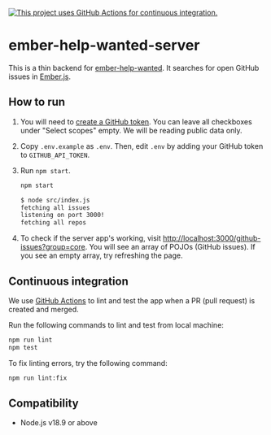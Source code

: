 [![This project uses GitHub Actions for continuous integration.](https://github.com/ember-learn/ember-help-wanted-server/workflows/CI/badge.svg)](https://github.com/ember-learn/ember-help-wanted-server/actions?query=workflow%3ACI)

ember-help-wanted-server
==============================================================================

This is a thin backend for [ember-help-wanted](https://github.com/ember-learn/ember-help-wanted). It searches for open GitHub issues in [Ember.js](https://emberjs.com/).


How to run
------------------------------------------------------------------------------

1. You will need to [create a GitHub token](https://github.com/settings/tokens/new). You can leave all checkboxes under "Select scopes" empty. We will be reading public data only.

1. Copy `.env.example` as `.env`. Then, edit `.env` by adding your GitHub token to `GITHUB_API_TOKEN`.

1. Run `npm start`.

    ```bash
    npm start

    $ node src/index.js
    fetching all issues
    listening on port 3000!
    fetching all repos
    ```

1. To check if the server app's working, visit [http://localhost:3000/github-issues?group=core](http://localhost:3000/github-issues?group=core). You will see an array of POJOs (GitHub issues). If you see an empty array, try refreshing the page.


Continuous integration
------------------------------------------------------------------------------

We use [GitHub Actions](.github/workflows/ci.yml) to lint and test the app when a PR (pull request) is created and merged.

Run the following commands to lint and test from local machine:

```bash
npm run lint
npm test
```

To fix linting errors, try the following command:

```bash
npm run lint:fix
```


Compatibility
------------------------------------------------------------------------------

- Node.js v18.9 or above
